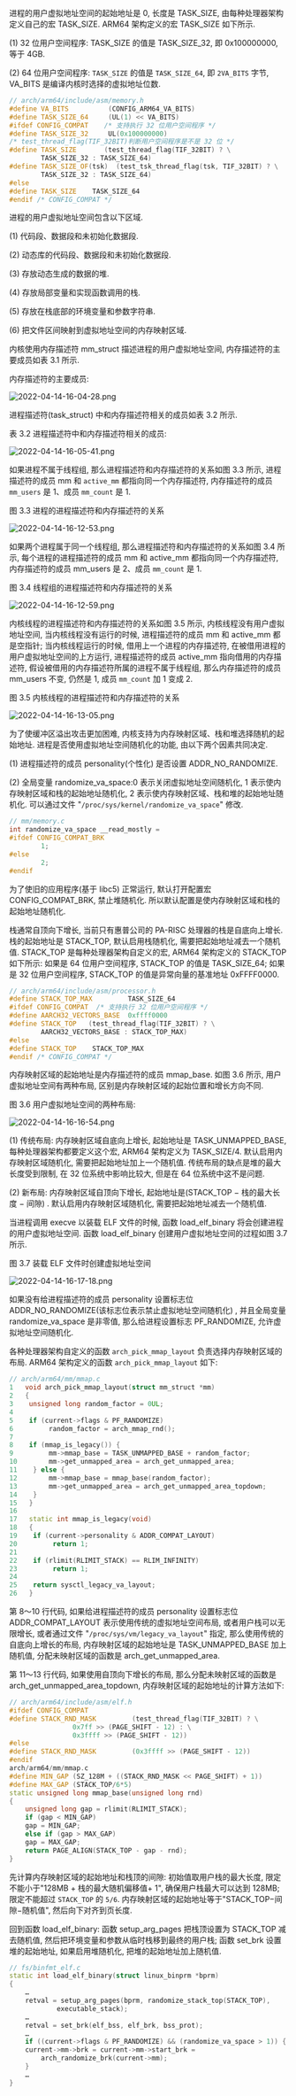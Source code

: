 
进程的用户虚拟地址空间的起始地址是 0, 长度是 TASK_SIZE, 由每种处理器架构定义自己的宏 TASK_SIZE. ARM64 架构定义的宏 TASK_SIZE 如下所示.

(1) 32 位用户空间程序: TASK_SIZE 的值是 TASK_SIZE_32, 即 0x100000000, 等于 4GB.

(2) 64 位用户空间程序: `TASK_SIZE` 的值是 `TASK_SIZE_64`, 即 `2VA_BITS` 字节, VA_BITS 是编译内核时选择的虚拟地址位数.

```cpp
// arch/arm64/include/asm/memory.h
#define VA_BITS          (CONFIG_ARM64_VA_BITS)
#define TASK_SIZE_64     (UL(1) << VA_BITS)
#ifdef CONFIG_COMPAT    /* 支持执行 32 位用户空间程序 */
#define TASK_SIZE_32     UL(0x100000000)
/* test_thread_flag(TIF_32BIT)判断用户空间程序是不是 32 位 */
#define TASK_SIZE       (test_thread_flag(TIF_32BIT) ? \
		TASK_SIZE_32 : TASK_SIZE_64)
#define TASK_SIZE_OF(tsk)  (test_tsk_thread_flag(tsk, TIF_32BIT) ? \
		TASK_SIZE_32 : TASK_SIZE_64)
#else
#define TASK_SIZE    TASK_SIZE_64
#endif /* CONFIG_COMPAT */
```

进程的用户虚拟地址空间包含以下区域.

(1) 代码段、数据段和未初始化数据段.

(2) 动态库的代码段、数据段和未初始化数据段.

(3) 存放动态生成的数据的堆.

(4) 存放局部变量和实现函数调用的栈.

(5) 存放在栈底部的环境变量和参数字符串.

(6) 把文件区间映射到虚拟地址空间的内存映射区域.

内核使用内存描述符 mm_struct 描述进程的用户虚拟地址空间, 内存描述符的主要成员如表 3.1 所示.

内存描述符的主要成员:

![2022-04-14-16-04-28.png](./images/2022-04-14-16-04-28.png)

进程描述符(task_struct) 中和内存描述符相关的成员如表 3.2 所示.

表 3.2 进程描述符中和内存描述符相关的成员:

![2022-04-14-16-05-41.png](./images/2022-04-14-16-05-41.png)

如果进程不属于线程组, 那么进程描述符和内存描述符的关系如图 3.3 所示, 进程描述符的成员 mm 和 `active_mm` 都指向同一个内存描述符, 内存描述符的成员 `mm_users` 是 1、成员 `mm_count` 是 1.

图 3.3 进程的进程描述符和内存描述符的关系

![2022-04-14-16-12-53.png](./images/2022-04-14-16-12-53.png)

如果两个进程属于同一个线程组, 那么进程描述符和内存描述符的关系如图 3.4 所示, 每个进程的进程描述符的成员 mm 和 active_mm 都指向同一个内存描述符, 内存描述符的成员 mm_users 是 2、成员 `mm_count` 是 1.

图 3.4 线程组的进程描述符和内存描述符的关系

![2022-04-14-16-12-59.png](./images/2022-04-14-16-12-59.png)

内核线程的进程描述符和内存描述符的关系如图 3.5 所示, 内核线程没有用户虚拟地址空间, 当内核线程没有运行的时候, 进程描述符的成员 mm 和 active_mm 都是空指针; 当内核线程运行的时候, 借用上一个进程的内存描述符, 在被借用进程的用户虚拟地址空间的上方运行, 进程描述符的成员 active_mm 指向借用的内存描述符, 假设被借用的内存描述符所属的进程不属于线程组, 那么内存描述符的成员 mm_users 不变, 仍然是 1, 成员 `mm_count` 加 1 变成 2.

图 3.5 内核线程的进程描述符和内存描述符的关系

![2022-04-14-16-13-05.png](./images/2022-04-14-16-13-05.png)

为了使缓冲区溢出攻击更加困难, 内核支持为内存映射区域、栈和堆选择随机的起始地址. 进程是否使用虚拟地址空间随机化的功能, 由以下两个因素共同决定.

(1) 进程描述符的成员 personality(个性化) 是否设置 ADDR_NO_RANDOMIZE.

(2) 全局变量 randomize_va_space:0 表示关闭虚拟地址空间随机化, 1 表示使内存映射区域和栈的起始地址随机化, 2 表示使内存映射区域、栈和堆的起始地址随机化. 可以通过文件 "`/proc/sys/kernel/randomize_va_space`" 修改.

```cpp
// mm/memory.c
int randomize_va_space __read_mostly =
#ifdef CONFIG_COMPAT_BRK
		1;
#else
		2;
#endif
```

为了使旧的应用程序(基于 libc5) 正常运行, 默认打开配置宏 CONFIG_COMPAT_BRK, 禁止堆随机化. 所以默认配置是使内存映射区域和栈的起始地址随机化.

栈通常自顶向下增长, 当前只有惠普公司的 PA-RISC 处理器的栈是自底向上增长. 栈的起始地址是 STACK_TOP, 默认启用栈随机化, 需要把起始地址减去一个随机值. STACK_TOP 是每种处理器架构自定义的宏, ARM64 架构定义的 STACK_TOP 如下所示: 如果是 64 位用户空间程序, STACK_TOP 的值是 TASK_SIZE_64; 如果是 32 位用户空间程序, STACK_TOP 的值是异常向量的基准地址 0xFFFF0000.

```cpp
// arch/arm64/include/asm/processor.h
#define STACK_TOP_MAX         TASK_SIZE_64
#ifdef CONFIG_COMPAT  /* 支持执行 32 位用户空间程序 */
#define AARCH32_VECTORS_BASE  0xffff0000
#define STACK_TOP   (test_thread_flag(TIF_32BIT) ? \
		AARCH32_VECTORS_BASE : STACK_TOP_MAX)
#else
#define STACK_TOP    STACK_TOP_MAX
#endif /* CONFIG_COMPAT */
```

内存映射区域的起始地址是内存描述符的成员 mmap_base. 如图 3.6 所示, 用户虚拟地址空间有两种布局, 区别是内存映射区域的起始位置和增长方向不同.

图 3.6 用户虚拟地址空间的两种布局:

![2022-04-14-16-16-54.png](./images/2022-04-14-16-16-54.png)

(1) 传统布局: 内存映射区域自底向上增长, 起始地址是 TASK_UNMAPPED_BASE, 每种处理器架构都要定义这个宏, ARM64 架构定义为 TASK_SIZE/4. 默认启用内存映射区域随机化, 需要把起始地址加上一个随机值. 传统布局的缺点是堆的最大长度受到限制, 在 32 位系统中影响比较大, 但是在 64 位系统中这不是问题.

(2) 新布局: 内存映射区域自顶向下增长, 起始地址是(STACK_TOP − 栈的最大长度 − 间隙) . 默认启用内存映射区域随机化, 需要把起始地址减去一个随机值.

当进程调用 execve 以装载 ELF 文件的时候, 函数 load_elf_binary 将会创建进程的用户虚拟地址空间. 函数 load_elf_binary 创建用户虚拟地址空间的过程如图 3.7 所示.

图 3.7 装载 ELF 文件时创建虚拟地址空间

![2022-04-14-16-17-18.png](./images/2022-04-14-16-17-18.png)

如果没有给进程描述符的成员 personality 设置标志位 ADDR_NO_RANDOMIZE(该标志位表示禁止虚拟地址空间随机化) , 并且全局变量 randomize_va_space 是非零值, 那么给进程设置标志 PF_RANDOMIZE, 允许虚拟地址空间随机化.

各种处理器架构自定义的函数 `arch_pick_mmap_layout` 负责选择内存映射区域的布局. ARM64 架构定义的函数 `arch_pick_mmap_layout` 如下:

```cpp
// arch/arm64/mm/mmap.c
1   void arch_pick_mmap_layout(struct mm_struct *mm)
2   {
3    unsigned long random_factor = 0UL;
4
5    if (current->flags & PF_RANDOMIZE)
6         random_factor = arch_mmap_rnd();
7
8    if (mmap_is_legacy()) {
9         mm->mmap_base = TASK_UNMAPPED_BASE + random_factor;
10        mm->get_unmapped_area = arch_get_unmapped_area;
11    } else {
12        mm->mmap_base = mmap_base(random_factor);
13        mm->get_unmapped_area = arch_get_unmapped_area_topdown;
14    }
15   }
16
17   static int mmap_is_legacy(void)
18   {
19    if (current->personality & ADDR_COMPAT_LAYOUT)
20         return 1;
21
22    if (rlimit(RLIMIT_STACK) == RLIM_INFINITY)
23         return 1;
24
25    return sysctl_legacy_va_layout;
26   }
```

第 8～10 行代码, 如果给进程描述符的成员 personality 设置标志位 ADDR_COMPAT_LAYOUT 表示使用传统的虚拟地址空间布局, 或者用户栈可以无限增长, 或者通过文件 "`/proc/sys/vm/legacy_va_layout`" 指定, 那么使用传统的自底向上增长的布局, 内存映射区域的起始地址是 TASK_UNMAPPED_BASE 加上随机值, 分配未映射区域的函数是 arch_get_unmapped_area.

第 11～13 行代码, 如果使用自顶向下增长的布局, 那么分配未映射区域的函数是 arch_get_unmapped_area_topdown, 内存映射区域的起始地址的计算方法如下:

```cpp
// arch/arm64/include/asm/elf.h
#ifdef CONFIG_COMPAT
#define STACK_RND_MASK         (test_thread_flag(TIF_32BIT) ? \
				0x7ff >> (PAGE_SHIFT - 12) : \
				0x3ffff >> (PAGE_SHIFT - 12))
#else
#define STACK_RND_MASK         (0x3ffff >> (PAGE_SHIFT - 12))
#endif
arch/arm64/mm/mmap.c
#define MIN_GAP (SZ_128M + ((STACK_RND_MASK << PAGE_SHIFT) + 1))
#define MAX_GAP (STACK_TOP/6*5)
static unsigned long mmap_base(unsigned long rnd)
{
	unsigned long gap = rlimit(RLIMIT_STACK);
	if (gap < MIN_GAP)
	gap = MIN_GAP;
	else if (gap > MAX_GAP)
	gap = MAX_GAP;
	return PAGE_ALIGN(STACK_TOP - gap - rnd);
}
```

先计算内存映射区域的起始地址和栈顶的间隙: 初始值取用户栈的最大长度, 限定不能小于"128MB + 栈的最大随机偏移值+ 1", 确保用户栈最大可以达到 128MB; 限定不能超过 `STACK_TOP` 的 `5/6`. 内存映射区域的起始地址等于"STACK_TOP−间隙−随机值", 然后向下对齐到页长度.

回到函数 load_elf_binary: 函数 setup_arg_pages 把栈顶设置为 STACK_TOP 减去随机值, 然后把环境变量和参数从临时栈移到最终的用户栈; 函数 set_brk 设置堆的起始地址, 如果启用堆随机化, 把堆的起始地址加上随机值.

```cpp
// fs/binfmt_elf.c
static int load_elf_binary(struct linux_binprm *bprm)
{
	…
	retval = setup_arg_pages(bprm, randomize_stack_top(STACK_TOP),
			executable_stack);
	…
	retval = set_brk(elf_bss, elf_brk, bss_prot);
	…
	if ((current->flags & PF_RANDOMIZE) && (randomize_va_space > 1)) {
	current->mm->brk = current->mm->start_brk =
		arch_randomize_brk(current->mm);
	}
	…
}
```